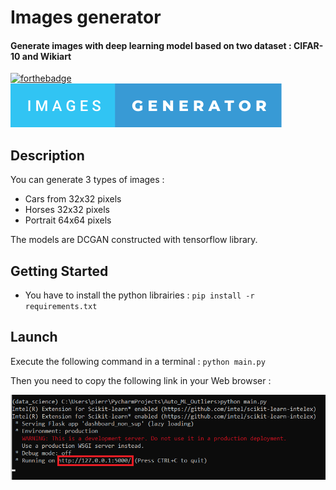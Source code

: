 # Images generator

#### Generate images with deep learning model based on two dataset : CIFAR-10 and Wikiart

[![forthebadge](https://forthebadge.com/images/badges/made-with-python.svg)](https://forthebadge.com)  ![badge_deeplearning](https://github.com/pierre-vignoles/images-generator-DCGAN/blob/master/img/images-generator.svg)

## Description
You can generate 3 types of images :
* Cars from 32x32 pixels
* Horses 32x32 pixels
* Portrait 64x64 pixels  

The models are DCGAN constructed with tensorflow library.

## Getting Started
* You have to install the python librairies : `pip install -r requirements.txt`

## Launch
Execute the following command in a terminal : `python main.py`  

Then you need to copy the following link in your Web browser :  

![Screen1](https://github.com/pierre-vignoles/auto_ml_outliers/blob/master/img/Screen_1.png)
